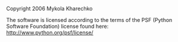 Copyright 2006 Mykola Kharechko

The software is licensed according to the terms of the PSF (Python Software Foundation) license found here: http://www.python.org/psf/license/